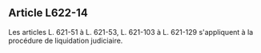 Article L622-14
----
Les articles L. 621-51 à L. 621-53, L. 621-103 à L. 621-129 s'appliquent à la
procédure de liquidation judiciaire.
